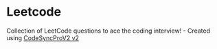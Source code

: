 # Leetcode
Collection of LeetCode questions to ace the coding interview! - Created using [CodeSyncProV2 v2](https://github.com/arunbhardwaj/CodeSyncProV2-2.0)
